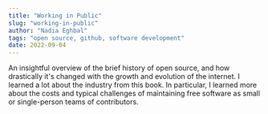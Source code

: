```yaml
---
title: "Working in Public"
slug: "working-in-public"
author: "Nadia Eghbal"
tags: "open source, github, software development"
date: 2022-09-04
---
```


An insightful overview of the brief history of open source, and how drastically it's changed with
the growth and evolution of the internet. I learned a lot about the industry from this book. 
In particular, I learned more about the costs and typical challenges of maintaining free software
as small or single-person teams of contributors.
